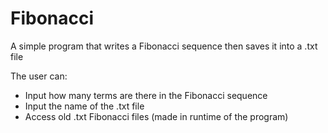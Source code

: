# Fibonacci

A simple program that writes a Fibonacci sequence then saves it into a .txt file

The user can:
- Input how many terms are there in the Fibonacci sequence
- Input the name of the .txt file
- Access old .txt Fibonacci files (made in runtime of the program)
